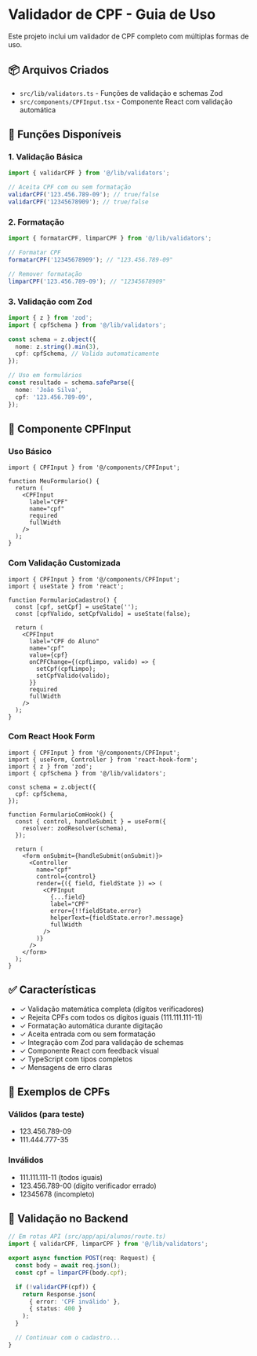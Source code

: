 # Validador de CPF - Guia de Uso

Este projeto inclui um validador de CPF completo com múltiplas formas de uso.

## 📦 Arquivos Criados

- `src/lib/validators.ts` - Funções de validação e schemas Zod
- `src/components/CPFInput.tsx` - Componente React com validação automática

## 🔧 Funções Disponíveis

### 1. Validação Básica

```typescript
import { validarCPF } from '@/lib/validators';

// Aceita CPF com ou sem formatação
validarCPF('123.456.789-09'); // true/false
validarCPF('12345678909'); // true/false
```

### 2. Formatação

```typescript
import { formatarCPF, limparCPF } from '@/lib/validators';

// Formatar CPF
formatarCPF('12345678909'); // "123.456.789-09"

// Remover formatação
limparCPF('123.456.789-09'); // "12345678909"
```

### 3. Validação com Zod

```typescript
import { z } from 'zod';
import { cpfSchema } from '@/lib/validators';

const schema = z.object({
  nome: z.string().min(3),
  cpf: cpfSchema, // Valida automaticamente
});

// Uso em formulários
const resultado = schema.safeParse({
  nome: 'João Silva',
  cpf: '123.456.789-09',
});
```

## 🎨 Componente CPFInput

### Uso Básico

```tsx
import { CPFInput } from '@/components/CPFInput';

function MeuFormulario() {
  return (
    <CPFInput
      label="CPF"
      name="cpf"
      required
      fullWidth
    />
  );
}
```

### Com Validação Customizada

```tsx
import { CPFInput } from '@/components/CPFInput';
import { useState } from 'react';

function FormularioCadastro() {
  const [cpf, setCpf] = useState('');
  const [cpfValido, setCpfValido] = useState(false);

  return (
    <CPFInput
      label="CPF do Aluno"
      name="cpf"
      value={cpf}
      onCPFChange={(cpfLimpo, valido) => {
        setCpf(cpfLimpo);
        setCpfValido(valido);
      }}
      required
      fullWidth
    />
  );
}
```

### Com React Hook Form

```tsx
import { CPFInput } from '@/components/CPFInput';
import { useForm, Controller } from 'react-hook-form';
import { z } from 'zod';
import { cpfSchema } from '@/lib/validators';

const schema = z.object({
  cpf: cpfSchema,
});

function FormularioComHook() {
  const { control, handleSubmit } = useForm({
    resolver: zodResolver(schema),
  });

  return (
    <form onSubmit={handleSubmit(onSubmit)}>
      <Controller
        name="cpf"
        control={control}
        render={({ field, fieldState }) => (
          <CPFInput
            {...field}
            label="CPF"
            error={!!fieldState.error}
            helperText={fieldState.error?.message}
            fullWidth
          />
        )}
      />
    </form>
  );
}
```

## ✅ Características

- ✓ Validação matemática completa (dígitos verificadores)
- ✓ Rejeita CPFs com todos os dígitos iguais (111.111.111-11)
- ✓ Formatação automática durante digitação
- ✓ Aceita entrada com ou sem formatação
- ✓ Integração com Zod para validação de schemas
- ✓ Componente React com feedback visual
- ✓ TypeScript com tipos completos
- ✓ Mensagens de erro claras

## 📝 Exemplos de CPFs

### Válidos (para teste)
- 123.456.789-09
- 111.444.777-35

### Inválidos
- 111.111.111-11 (todos iguais)
- 123.456.789-00 (dígito verificador errado)
- 12345678 (incompleto)

## 🔐 Validação no Backend

```typescript
// Em rotas API (src/app/api/alunos/route.ts)
import { validarCPF, limparCPF } from '@/lib/validators';

export async function POST(req: Request) {
  const body = await req.json();
  const cpf = limparCPF(body.cpf);

  if (!validarCPF(cpf)) {
    return Response.json(
      { error: 'CPF inválido' },
      { status: 400 }
    );
  }

  // Continuar com o cadastro...
}
```
